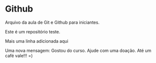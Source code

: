 # Github

Arquivo da aula de Git e Github para iniciantes.

Este é um repositório teste.

Mais uma linha adicionada aqui

Uma nova mensagem: Gostou do curso. Ajude com uma doação. Até um café vale!!! =) 
